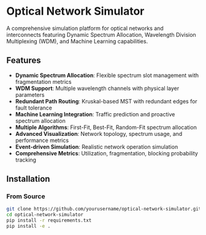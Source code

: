 # Optical Network Simulator

A comprehensive simulation platform for optical networks and interconnects featuring Dynamic Spectrum Allocation, Wavelength Division Multiplexing (WDM), and Machine Learning capabilities.

## Features

- **Dynamic Spectrum Allocation**: Flexible spectrum slot management with fragmentation metrics
- **WDM Support**: Multiple wavelength channels with physical layer parameters
- **Redundant Path Routing**: Kruskal-based MST with redundant edges for fault tolerance
- **Machine Learning Integration**: Traffic prediction and proactive spectrum allocation
- **Multiple Algorithms**: First-Fit, Best-Fit, Random-Fit spectrum allocation
- **Advanced Visualization**: Network topology, spectrum usage, and performance metrics
- **Event-driven Simulation**: Realistic network operation simulation
- **Comprehensive Metrics**: Utilization, fragmentation, blocking probability tracking

## Installation

### From Source
```bash
git clone https://github.com/yourusername/optical-network-simulator.git
cd optical-network-simulator
pip install -r requirements.txt
pip install -e .